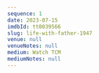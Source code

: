 ```yaml
---
sequence: 1
date: 2023-07-15
imdbId: tt0039566
slug: life-with-father-1947
venue: null
venueNotes: null
medium: Watch TCM
mediumNotes: null
---
```


